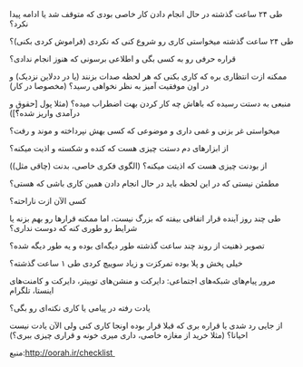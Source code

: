 طی ۲۴ ساعت گذشته در حال انجام دادن کار خاصی بودی که متوقف شد یا ادامه پیدا نکرد؟

طی ۲۴ ساعت گذشته میخواستی کاری رو شروع کنی که نکردی (فراموش کردی بکنی)؟

قراره حرفی رو به کسی بگی و اطلاعی برسونی که هنوز انجام ندادی؟

ممکنه ازت انتظاری بره که کاری بکنی که هر لحظه صدات بزنند (یا در ددلاین نزدیک) و در اون موفقیت آمیز به نظر نخواهی رسید؟ (مخصوصا در کار)

منبعی به دستت رسیده که باهاش چه کار کردن بهت اضطراب میده؟ (مثلا پول [حقوق و درآمدی واریز شده؟ّ])

میخواستی غر بزنی و غمی داری و موضوعی که کسی بهش نپرداخته و موند و رفت؟

از ابزارهای دم دستت چیزی هست که کنده و شکسته و اذیت میکنه؟

از بودنت چیزی هست که اذیتت میکنه؟ (الگوی فکری خاصی، بدنت (چاقی مثل))

مطمئن نیستی که در این لحظه باید در حال انجام دادن همین کاری باشی که هستی؟

کسی الآن ازت ناراحته؟

طی چند روز آینده قرار اتفاقی بیفته که بزرگ نیست، اما ممکنه قرارها رو بهم بزنه یا شرایط رو طوری کنه که دوست نداری؟

تصویر ذهنیت از روند چند ساعت گذشته طور دیگه‌ای بوده و یه طور دیگه شده؟

خیلی پخش و پلا بوده تمرکزت و زیاد سوییچ کردی طی ۱ ساعت گذشته؟

مرور پیام‌های شبکه‌های اجتماعی: دایرکت و منشن‌های توییتر، دایرکت و کامنت‌های اینستا، تلگرام

یادت رفته در پیامی یا کاری نکته‌ای رو بگی؟

از جایی رد شدی یا قراره بری که قبلا قرار بوده اونجا کاری کنی ولی الآن یادت نیست احیانا؟ (مثلا خرید از مغازه خاصی، داری میری خونه و قراری چیزی ببری؟)

منبع:http://oorah.ir/checklist 
